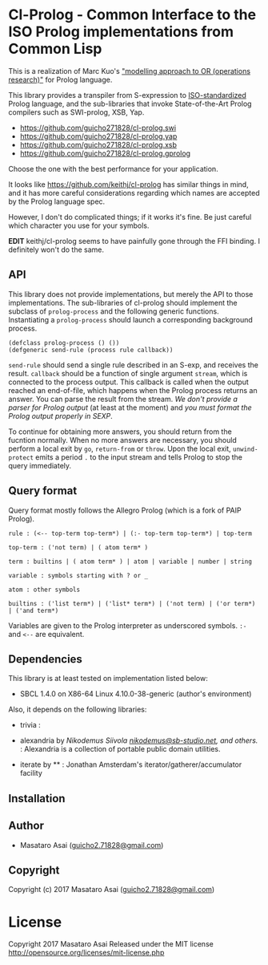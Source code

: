 
# Cl-Prolog - Common Interface to the ISO Prolog implementations from Common Lisp

This is a realization of Marc Kuo's ["modelling approach to OR (operations research)"](https://kuomarc.wordpress.com/2012/03/05/the-uncommon-lisp-approach-to-operations-research/)
for Prolog language.

This library provides a transpiler from S-expression to
[ISO-standardized](https://www.iso.org/standard/21413.html) Prolog language,
and the sub-libraries that invoke State-of-the-Art Prolog compilers
such as SWI-prolog, XSB, Yap.

* https://github.com/guicho271828/cl-prolog.swi
* https://github.com/guicho271828/cl-prolog.yap
* https://github.com/guicho271828/cl-prolog.xsb
* https://github.com/guicho271828/cl-prolog.gprolog

Choose the one with the best performance for your application.

It looks like https://github.com/keithj/cl-prolog has similar things in mind, and
it has more careful considerations regarding which names are accepted by the Prolog language spec.

However, I don't do complicated things; if it works it's fine.
Be just careful which character you use for your symbols.

**EDIT** keithj/cl-prolog seems to have painfully gone through the FFI binding. I definitely won't do the same.

## API

This library does not provide implementations, but merely the API to those implementations.
The sub-libraries of cl-prolog should implement the subclass of `prolog-process` and the following generic functions.
Instantiating a `prolog-process` should launch a corresponding background process.

    (defclass prolog-process () ())
    (defgeneric send-rule (process rule callback))

`send-rule` should send a single rule described in an S-exp, and receives the
result.  `callback` should be a function of single argument `stream`, which is
connected to the process output.  This callback is called when the output
reached an end-of-file, which happens when the Prolog process returns an answer.
You can parse the result from the stream. *We don't provide a parser for Prolog
output* (at least at the moment) and *you must format the Prolog output properly
in SEXP*.

To continue for obtaining more answers, you should return from the fucntion normally.
When no more answers are necessary, you should perform a local exit by `go`, `return-from` or `throw`.
Upon the local exit, `unwind-protect` emits a period `.` to the input stream and tells Prolog to stop the query immediately.


## Query format

Query format mostly follows the Allegro Prolog (which is a fork of PAIP Prolog).

    rule : (<-- top-term top-term*) | (:- top-term top-term*) | top-term
    
    top-term : ('not term) | ( atom term* )
    
    term : builtins | ( atom term* ) | atom | variable | number | string
    
    variable : symbols starting with ? or _

    atom : other symbols
    
    builtins : ('list term*) | ('list* term*) | ('not term) | ('or term*) | ('and term*)
    
Variables are given to the Prolog interpreter as underscored symbols. `:-` and `<--` are equivalent.

## Dependencies
This library is at least tested on implementation listed below:

+ SBCL 1.4.0 on X86-64 Linux 4.10.0-38-generic (author's environment)

Also, it depends on the following libraries:

+ trivia :
    
+ alexandria by *Nikodemus Siivola <nikodemus@sb-studio.net>, and others.* :
    Alexandria is a collection of portable public domain utilities.
+ iterate by ** :
    Jonathan Amsterdam's iterator/gatherer/accumulator facility

## Installation

## Author

* Masataro Asai (guicho2.71828@gmail.com)

## Copyright

Copyright (c) 2017 Masataro Asai (guicho2.71828@gmail.com)

# License

Copyright 2017 Masataro Asai
Released under the MIT license
http://opensource.org/licenses/mit-license.php
